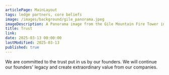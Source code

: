 ```yaml
---
articlePage: MainLayout
tags: ledge partners, core beliefs
image: /images/background/gile_panorama.jpeg
imageDescription: A Panorama image from the Gile Mountain Fire Tower in Norwich, VT
title: Trust
link:
date: 2025-03-13 00:00:00
lastModified: 2025-03-13
published: true
---
```

We are committed to the trust put in us by our founders. We will continue our founders' legacy and create extraordinary value from our companies.
